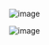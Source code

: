 ![image](https://github.com/user-attachments/assets/45918833-8c29-49af-b182-146de70a53aa)

![image](https://github.com/user-attachments/assets/14f2aae0-1ca7-4d85-9f76-0554cf522bf2)

